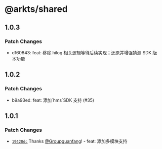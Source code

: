 # @arkts/shared

## 1.0.3

### Patch Changes

- df60843: feat: 移除 hilog 相关逻辑等待后续实现；还原并增强猜测 SDK 版本功能

## 1.0.2

### Patch Changes

- b9a93ed: feat: 添加\`hms\`SDK 支持 (#35)

## 1.0.1

### Patch Changes

- [`19428dc`](https://github.com/Groupguanfang/arkTS/commit/19428dcdb6f8e27914067ea48a53ce644c26f7e6) Thanks [@Groupguanfang](https://github.com/Groupguanfang)! - feat: 添加多模块支持
